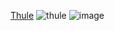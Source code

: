 <a href="index.html">Thule</a>
![thule](https://github.com/user-attachments/assets/92871cf2-75e2-44bb-8bad-e33030662185)
![image](https://github.com/user-attachments/assets/b50ef99b-71ec-4779-ac1e-961c000d594d)
